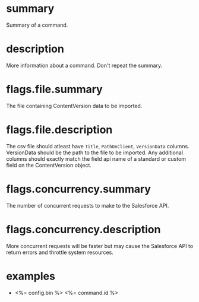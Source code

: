 # summary

Summary of a command.

# description

More information about a command. Don't repeat the summary.

# flags.file.summary

The file containing ContentVersion data to be imported.

# flags.file.description

The csv file should atleast have `Title`, `PathOnClient`, `VersionData` columns. VersionData should be the path to the file to be imported. Any additional columns should exactly match the field api name of a standard or custom field on the ContentVersion object.

# flags.concurrency.summary

The number of concurrent requests to make to the Salesforce API.

# flags.concurrency.description

More concurrent requests will be faster but may cause the Salesforce API to return errors and throttle system resources.

# examples

- <%= config.bin %> <%= command.id %>
